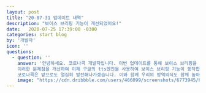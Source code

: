 ```yaml
---
layout: post
title: "20-07-31 업데이트 내역"
description: "보이스 브리핑 기능이 개선되었어요!"
date:   2020-07-25 17:39:00 -0300
categories: start blog
by: '개발자'
icon: ''
questions:
  - question: ''
    answer: '안녕하세요. 코로나콕 개발자입니다. 이번 업데이트를 통해 보이스 브리핑을 개선하였습니다. 기존에 보이스브리핑을 실행하면 숫자를 제대로 읽어주지 않는 문제가 있었습니다.
    이러한 문제점을 개선하여 이제 구글의 tts엔진을 사용하여 보이스 브리핑 기능이 동작합니다.<br><br>1. 보이스 브리핑 엔진 개선<br><br>
    코로나콕은 앞으로도 열심히 발전해나가겠습니다. 이와 함께 우리의 방역의식도 함께 높아지길 바랍니다 🙏<br>다가오는 휴가철에도 방역수칙을 꼭 지켜주세요!'
    image: "https://cdn.dribbble.com/users/466099/screenshots/6773945/head_vague_dribbble.gif"
---
```

